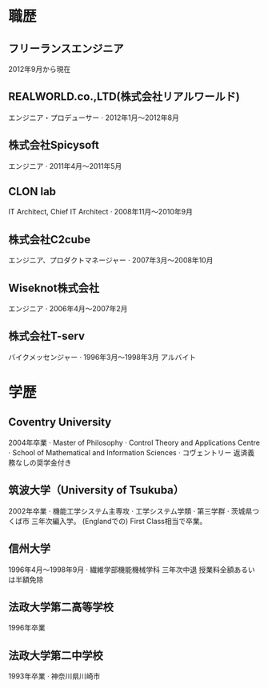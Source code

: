 # 職歴

## フリーランスエンジニア
2012年9月から現在

## REALWORLD.co.,LTD(株式会社リアルワールド)
エンジニア・プロデューサー · 2012年1月〜2012年8月

## 株式会社Spicysoft
エンジニア · 2011年4月〜2011年5月

## CLON lab
IT Architect, Chief IT Architect · 2008年11月〜2010年9月

## 株式会社C2cube
エンジニア、プロダクトマネージャー · 2007年3月〜2008年10月

## Wiseknot株式会社
エンジニア · 2006年4月〜2007年2月

## 株式会社T-serv
バイクメッセンジャー · 1996年3月〜1998年3月
アルバイト

# 学歴

## Coventry University
2004年卒業 · Master of Philosophy · 
Control Theory and Applications Centre · School of Mathematical and Information Sciences · コヴェントリー
返済義務なしの奨学金付き

## 筑波大学（University of Tsukuba）
2002年卒業 · 機能工学システム主専攻 · 工学システム学類 · 第三学群 · 茨城県つくば市
三年次編入学。
(Englandでの) First Class相当で卒業。

## 信州大学
1996年4月〜1998年9月 · 繊維学部機能機械学科
三年次中退
授業料全額あるいは半額免除

## 法政大学第二高等学校
1996年卒業

## 法政大学第二中学校
1993年卒業 · 神奈川県川崎市
